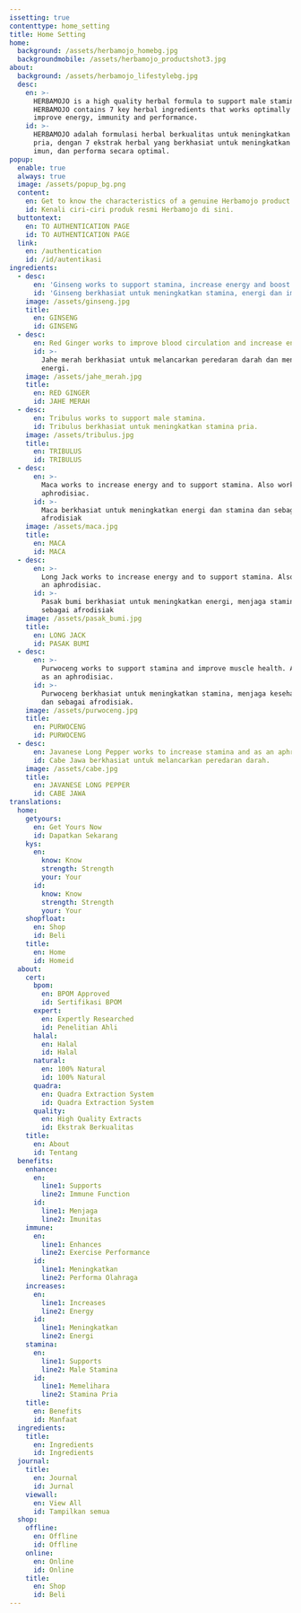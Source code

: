 ```yaml
---
issetting: true
contenttype: home_setting
title: Home Setting
home:
  background: /assets/herbamojo_homebg.jpg
  backgroundmobile: /assets/herbamojo_productshot3.jpg
about:
  background: /assets/herbamojo_lifestylebg.jpg
  desc:
    en: >-
      HERBAMOJO is a high quality herbal formula to support male stamina.
      HERBAMOJO contains 7 key herbal ingredients that works optimally to help
      improve energy, immunity and performance.
    id: >-
      HERBAMOJO adalah formulasi herbal berkualitas untuk meningkatkan stamina
      pria, dengan 7 ekstrak herbal yang berkhasiat untuk meningkatkan energi,
      imun, dan performa secara optimal.
popup:
  enable: true
  always: true
  image: /assets/popup_bg.png
  content:
    en: Get to know the characteristics of a genuine Herbamojo product right here.
    id: Kenali ciri-ciri produk resmi Herbamojo di sini.
  buttontext:
    en: TO AUTHENTICATION PAGE
    id: TO AUTHENTICATION PAGE
  link:
    en: /authentication
    id: /id/autentikasi
ingredients:
  - desc:
      en: 'Ginseng works to support stamina, increase energy and boost immunity.'
      id: 'Ginseng berkhasiat untuk meningkatkan stamina, energi dan imun tubuh.'
    image: /assets/ginseng.jpg
    title:
      en: GINSENG
      id: GINSENG
  - desc:
      en: Red Ginger works to improve blood circulation and increase energy
      id: >-
        Jahe merah berkhasiat untuk melancarkan peredaran darah dan meningkatkan
        energi.
    image: /assets/jahe_merah.jpg
    title:
      en: RED GINGER
      id: JAHE MERAH
  - desc:
      en: Tribulus works to support male stamina.
      id: Tribulus berkhasiat untuk meningkatkan stamina pria.
    image: /assets/tribulus.jpg
    title:
      en: TRIBULUS
      id: TRIBULUS
  - desc:
      en: >-
        Maca works to increase energy and to support stamina. Also works as an
        aphrodisiac.
      id: >-
        Maca berkhasiat untuk meningkatkan energi dan stamina dan sebagai
        afrodisiak
    image: /assets/maca.jpg
    title:
      en: MACA
      id: MACA
  - desc:
      en: >-
        Long Jack works to increase energy and to support stamina. Also works as
        an aphrodisiac.
      id: >-
        Pasak bumi berkhasiat untuk meningkatkan energi, menjaga stamina dan
        sebagai afrodisiak
    image: /assets/pasak_bumi.jpg
    title:
      en: LONG JACK
      id: PASAK BUMI
  - desc:
      en: >-
        Purwoceng works to support stamina and improve muscle health. Also works
        as an aphrodisiac.
      id: >-
        Purwoceng berkhasiat untuk meningkatkan stamina, menjaga kesehatan otot
        dan sebagai afrodisiak.
    image: /assets/purwoceng.jpg
    title:
      en: PURWOCENG
      id: PURWOCENG
  - desc:
      en: Javanese Long Pepper works to increase stamina and as an aphrodisiac.
      id: Cabe Jawa berkhasiat untuk melancarkan peredaran darah.
    image: /assets/cabe.jpg
    title:
      en: JAVANESE LONG PEPPER
      id: CABE JAWA
translations:
  home:
    getyours:
      en: Get Yours Now
      id: Dapatkan Sekarang
    kys:
      en:
        know: Know
        strength: Strength
        your: Your
      id:
        know: Know
        strength: Strength
        your: Your
    shopfloat:
      en: Shop
      id: Beli
    title:
      en: Home
      id: Homeid
  about:
    cert:
      bpom:
        en: BPOM Approved
        id: Sertifikasi BPOM
      expert:
        en: Expertly Researched
        id: Penelitian Ahli
      halal:
        en: Halal
        id: Halal
      natural:
        en: 100% Natural
        id: 100% Natural
      quadra:
        en: Quadra Extraction System
        id: Quadra Extraction System
      quality:
        en: High Quality Extracts
        id: Ekstrak Berkualitas
    title:
      en: About
      id: Tentang
  benefits:
    enhance:
      en:
        line1: Supports
        line2: Immune Function
      id:
        line1: Menjaga
        line2: Imunitas
    immune:
      en:
        line1: Enhances
        line2: Exercise Performance
      id:
        line1: Meningkatkan
        line2: Performa Olahraga
    increases:
      en:
        line1: Increases
        line2: Energy
      id:
        line1: Meningkatkan
        line2: Energi
    stamina:
      en:
        line1: Supports
        line2: Male Stamina
      id:
        line1: Memelihara
        line2: Stamina Pria
    title:
      en: Benefits
      id: Manfaat
  ingredients:
    title:
      en: Ingredients
      id: Ingredients
  journal:
    title:
      en: Journal
      id: Jurnal
    viewall:
      en: View All
      id: Tampilkan semua
  shop:
    offline:
      en: Offline
      id: Offline
    online:
      en: Online
      id: Online
    title:
      en: Shop
      id: Beli
---
```


